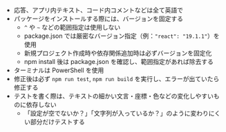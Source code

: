 - 応答、アプリ内テキスト、コード内コメントなどは全て英語で
- パッケージをインストールする際には、バージョンを固定する
  - `^` や `~` などの範囲指定は使用しない
  - package.json では厳密なバージョン指定（例：`"react": "19.1.1"`）を使用
  - 新規プロジェクト作成時や依存関係追加時は必ずバージョンを固定化
  - npm install 後は package.json を確認し、範囲指定があれば除去する
- ターミナルは PowerShell を使用
- 修正後は必ず `npm run test`, `npm run build` を実行し、エラーが出ていたら修正する
- テストを書く際は、テキストの細かい文言・座標・色などの変化しやすいものに依存しない
  - 「設定が空でないか？」「文字列が入っているか？」のように変わりにくい部分だけテストする
